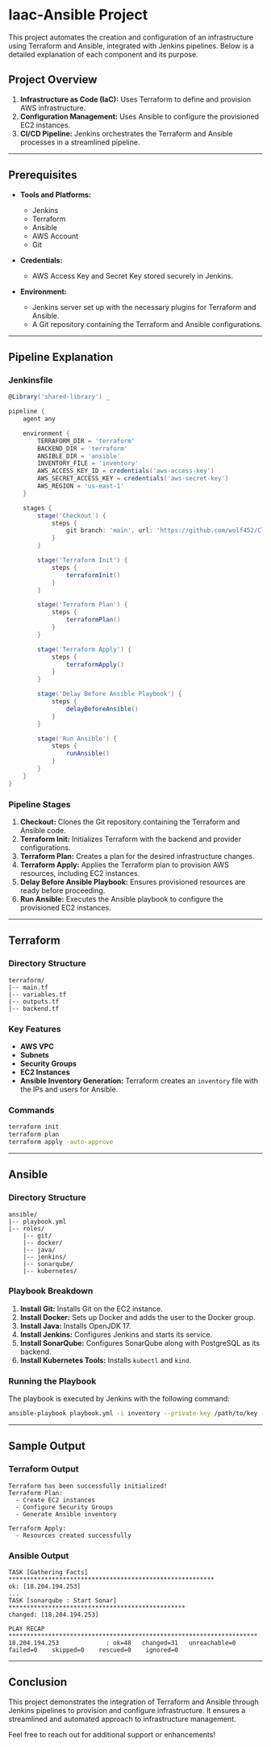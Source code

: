 
# Iaac-Ansible Project

This project automates the creation and configuration of an infrastructure using Terraform and Ansible, integrated with Jenkins pipelines. Below is a detailed explanation of each component and its purpose.

## Project Overview

1. **Infrastructure as Code (IaC):** Uses Terraform to define and provision AWS infrastructure.
2. **Configuration Management:** Uses Ansible to configure the provisioned EC2 instances.
3. **CI/CD Pipeline:** Jenkins orchestrates the Terraform and Ansible processes in a streamlined pipeline.

---

## Prerequisites

- **Tools and Platforms:**

  - Jenkins
  - Terraform
  - Ansible
  - AWS Account
  - Git

- **Credentials:**

  - AWS Access Key and Secret Key stored securely in Jenkins.

- **Environment:**

  - Jenkins server set up with the necessary plugins for Terraform and Ansible.
  - A Git repository containing the Terraform and Ansible configurations.

---

## Pipeline Explanation

### Jenkinsfile

```groovy
@Library('shared-library') _

pipeline {
    agent any

    environment {
        TERRAFORM_DIR = 'terraform'
        BACKEND_DIR = 'terraform'
        ANSIBLE_DIR = 'ansible'
        INVENTORY_FILE = 'inventory'
        AWS_ACCESS_KEY_ID = credentials('aws-access-key')
        AWS_SECRET_ACCESS_KEY = credentials('aws-secret-key')
        AWS_REGION = 'us-east-1'
    }

    stages {
        stage('Checkout') {
            steps {
                git branch: 'main', url: 'https://github.com/wolf452/CloudDevOpsProject.git'
            }
        }

        stage('Terraform Init') {
            steps {
                terraformInit()
            }
        }

        stage('Terraform Plan') {
            steps {
                terraformPlan()
            }
        }

        stage('Terraform Apply') {
            steps {
                terraformApply()
            }
        }

        stage('Delay Before Ansible Playbook') {
            steps {
                delayBeforeAnsible()
            }
        }

        stage('Run Ansible') {
            steps {
                runAnsible()
            }
        }
    }
}
```

### Pipeline Stages

1. **Checkout:** Clones the Git repository containing the Terraform and Ansible code.
2. **Terraform Init:** Initializes Terraform with the backend and provider configurations.
3. **Terraform Plan:** Creates a plan for the desired infrastructure changes.
4. **Terraform Apply:** Applies the Terraform plan to provision AWS resources, including EC2 instances.
5. **Delay Before Ansible Playbook:** Ensures provisioned resources are ready before proceeding.
6. **Run Ansible:** Executes the Ansible playbook to configure the provisioned EC2 instances.

---

## Terraform

### Directory Structure

```
terraform/
|-- main.tf
|-- variables.tf
|-- outputs.tf
|-- backend.tf
```

### Key Features

- **AWS VPC**
- **Subnets**
- **Security Groups**
- **EC2 Instances**
- **Ansible Inventory Generation:** Terraform creates an `inventory` file with the IPs and users for Ansible.

### Commands

```sh
terraform init
terraform plan
terraform apply -auto-approve
```

---

## Ansible

### Directory Structure

```
ansible/
|-- playbook.yml
|-- roles/
    |-- git/
    |-- docker/
    |-- java/
    |-- jenkins/
    |-- sonarqube/
    |-- kubernetes/
```

### Playbook Breakdown

1. **Install Git:** Installs Git on the EC2 instance.
2. **Install Docker:** Sets up Docker and adds the user to the Docker group.
3. **Install Java:** Installs OpenJDK 17.
4. **Install Jenkins:** Configures Jenkins and starts its service.
5. **Install SonarQube:** Configures SonarQube along with PostgreSQL as its backend.
6. **Install Kubernetes Tools:** Installs `kubectl` and `kind`.

### Running the Playbook

The playbook is executed by Jenkins with the following command:

```sh
ansible-playbook playbook.yml -i inventory --private-key /path/to/key -u ansible-user
```

---

## Sample Output

### Terraform Output

```
Terraform has been successfully initialized!
Terraform Plan:
  - Create EC2 instances
  - Configure Security Groups
  - Generate Ansible inventory

Terraform Apply:
  - Resources created successfully
```

### Ansible Output

```
TASK [Gathering Facts] *********************************************************
ok: [18.204.194.253]
...
TASK [sonarqube : Start Sonar] *************************************************
changed: [18.204.194.253]

PLAY RECAP *********************************************************************
18.204.194.253             : ok=48   changed=31   unreachable=0    failed=0    skipped=0    rescued=0    ignored=0
```

---

## Conclusion

This project demonstrates the integration of Terraform and Ansible through Jenkins pipelines to provision and configure infrastructure. It ensures a streamlined and automated approach to infrastructure management.

Feel free to reach out for additional support or enhancements!
